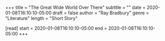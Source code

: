 +++
title = "The Great Wide World Over There"
subtitle = ""
date = 2020-01-08T16:10:10-05:00
draft = false
author = "Ray Bradbury"
genre = "Literature"
length = "Short Story"

[read]
  start = 2020-01-08T16:10:10-05:00
  end = 2020-01-08T16:10:10-05:00
+++
